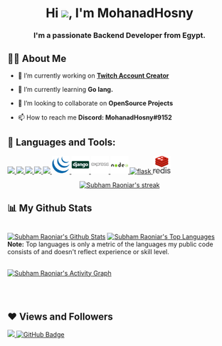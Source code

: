<h1 align="center">Hi <img src="https://raw.githubusercontent.com/MartinHeinz/MartinHeinz/master/wave.gif" width="30px">, I'm MohanadHosny</h1>
<h3 align="center">I'm a passionate Backend Developer from Egypt.</h3>


## 🙋‍♂️ About Me

- 🔭 I’m currently working on **[Twitch Account Creator](https://github.com/MohanadHosny/TwitchAccountCreator)**

- 🌱 I’m currently learning **Go lang.**

- 👯 I’m looking to collaborate on **OpenSource Projects**

- 📫 How to reach me **Discord: MohanadHosny#9152**


## 🚀 Languages and Tools:

<p align="left"> 
	<a href="https://www.typescriptlang.org/" target="_blank"> <img src="https://img.icons8.com/ios-filled/50/4a90e2/typescript.png"/> </a>
	<a href="https://docs.microsoft.com/en-us/dotnet/csharp/" target="_blank"> <img src="https://img.icons8.com/ios-filled/50/4a90e2/c-sharp-logo.png"/> </a>
	<a href="https://www.java.com" target="_blank"> <img src="https://img.icons8.com/color/48/000000/java-coffee-cup-logo.png"/> </a>
	<a href="https://developer.mozilla.org/en-US/docs/Web/JavaScript" target="_blank"> <img src="https://img.icons8.com/color/48/000000/javascript.png"/> </a> 
	<a href="https://www.python.org" target="_blank"> <img src="https://img.icons8.com/color/48/000000/python.png"/> </a> 
	<a href="https://jquery.com/" target="_blank"> <img src="https://raw.githubusercontent.com/devicons/devicon/master/icons/jquery/jquery-original.svg" alt="jquery" width="40" height="40"/> </a> 
	<a href="https://www.djangoproject.com/" target="_blank"> <img src="https://raw.githubusercontent.com/devicons/devicon/master/icons/django/django-original.svg" alt="django" width="40" height="40"/> </a> 
	<a href="https://expressjs.com/" target="_blank"> <img src="https://raw.githubusercontent.com/devicons/devicon/master/icons/express/express-original-wordmark.svg" alt="express" width="40" height="40"/> </a> 
	<a href="https://nodejs.org/en/" target="_blank"> <img src="https://raw.githubusercontent.com/devicons/devicon/master/icons/nodejs/nodejs-original-wordmark.svg" alt="nodejs" width="40" height="40"/> </a> 
	<a href="https://flask.palletsprojects.com/" target="_blank"> <img src="https://www.vectorlogo.zone/logos/pocoo_flask/pocoo_flask-icon.svg" alt="flask" width="40" height="40"/> </a> 
	<a href="https://redis.io/" target="_blank"> <img src="https://raw.githubusercontent.com/devicons/devicon/master/icons/redis/redis-original-wordmark.svg" alt="redis" width="40" height="40"/> </a> 
</p>


<p align="center">
    <a href="https://github.com/MohanadHosny/github-readme-streak-stats">
        <img title="🔥 Get streak stats for your profile at git.io/streak-stats" alt="Subham Raoniar's streak" src="https://github-readme-streak-stats.herokuapp.com/?user=MohanadHosny&theme=black-ice&hide_border=true&stroke=0000&background=060A0CD0"/>
    </a>
</p>

## 📊 My Github Stats

  <br/>
    <a href="https://github.com/MohanadHosny/github-readme-stats"><img alt="Subham Raoniar's Github Stats" src="https://github-readme-stats.vercel.app/api?username=MohanadHosny&show_icons=true&count_private=true&theme=react&hide_border=true&bg_color=0D1117" /></a>
  <a href="https://github.com/MohanadHosny/github-readme-stats"><img alt="Subham Raoniar's Top Languages" src="https://github-readme-stats.vercel.app/api/top-langs/?username=MohanadHosny&langs_count=8&count_private=true&layout=compact&theme=react&hide_border=true&bg_color=0D1117" /></a>
  <br/>
  <b>Note:</b> Top languages is only a metric of the languages my public code consists of and doesn't reflect experience or skill level.


<br/>
<br/>

<a href="https://github.com/MohanadHosny/github-readme-activity-graph"><img alt="Subham Raoniar's Activity Graph" src="https://activity-graph.herokuapp.com/graph?username=MohanadHosny&bg_color=0D1117&color=5BCDEC&line=5BCDEC&point=FFFFFF&hide_border=true" /></a>

<br/>
<br/>

## ❤ Views and Followers
<a href="https://github.com/Meghna-DAS/github-profile-views-counter">
    <img src="https://komarev.com/ghpvc/?username=MohanadHosny">
</a>
<a href="https://github.com/MohanadHosny?tab=followers"><img src="https://img.shields.io/github/followers/MohanadHosny?label=Followers&style=social" alt="GitHub Badge"></a>
